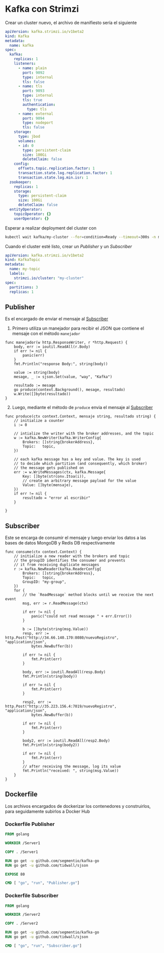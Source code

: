 # Kafka con Strimzi

Crear un cluster nuevo, el archivo de manifiesto sería el siguiente

```yaml
apiVersion: kafka.strimzi.io/v1beta2
kind: Kafka
metadata:
  name: kafka
spec:
  kafka:
    replicas: 1
    listeners:
      - name: plain
        port: 9092
        type: internal
        tls: false
      - name: tls
        port: 9093
        type: internal
        tls: true
        authentication:
          type: tls
      - name: external
        port: 9094
        type: nodeport
        tls: false
    storage:
      type: jbod
      volumes:
      - id: 0
        type: persistent-claim
        size: 100Gi
        deleteClaim: false
    config:
      offsets.topic.replication.factor: 1
      transaction.state.log.replication.factor: 1
      transaction.state.log.min.isr: 1
  zookeeper:
    replicas: 1
    storage:
      type: persistent-claim
      size: 100Gi
      deleteClaim: false
  entityOperator:
    topicOperator: {}
    userOperator: {}
```

Esperar a realizar deployment del cluster con

```zsh
kubectl wait kafka/my-cluster --for=condition=Ready --timeout=300s -n my-kafka-project
```

Cuando el cluster esté listo, crear un _Publisher_ y un _Subscriber_ 

```yaml
apiVersion: kafka.strimzi.io/v1beta2
kind: KafkaTopic
metadata:
  name: my-topic
  labels:
    strimzi.io/cluster: "my-cluster"
spec:
  partitions: 3
  replicas: 1
```

## Publisher

Es el encargado de enviar el mensaje al [Subscriber](#subscriber)

1. Primero utiliza un manejador para recibir el JSON que contiene el mensaje con el método ```manejador``` 

```golang
func manejador(w http.ResponseWriter, r *http.Request) {
	body, err := ioutil.ReadAll(r.Body)
	if err != nil {
		panic(err)
	}
	fmt.Println("response Body:", string(body))

	value := string(body)
	mesage, _ := sjson.Set(value, "way", "Kafka")

	resultado := mesage
	go produce(context.Background(), mesage, resultado)
	w.Write([]byte(resultado))
}
```

2. Luego, mediante el método de ```produce``` envia el mensaje al [Subscriber](#subscriber)

```golang
func produce(ctx context.Context, mensaje string, resultado string) {
	// initialize a counter
	i := 0

	// intialize the writer with the broker addresses, and the topic
	w := kafka.NewWriter(kafka.WriterConfig{
		Brokers: []string{brokerAddress},
		Topic:   topic,
	})

	// each kafka message has a key and value. The key is used
	// to decide which partition (and consequently, which broker)
	// the message gets published on
	err := w.WriteMessages(ctx, kafka.Message{
		Key: []byte(strconv.Itoa(i)),
		// create an arbitrary message payload for the value
		Value: []byte(mensaje),
	})
	if err != nil {
		resultado = "error al escribir"
	}

}
```

## Subscriber

Este se encarga de consumir el mensaje y luego enviar los datos a las bases de datos MongoDB y Redis DB respectivamente

```golang
func consume(ctx context.Context) {
	// initialize a new reader with the brokers and topic
	// the groupID identifies the consumer and prevents
	// it from receiving duplicate messages
	r := kafka.NewReader(kafka.ReaderConfig{
		Brokers: []string{brokerAddress},
		Topic:   topic,
		GroupID: "my-group",
	})
	for {
		// the `ReadMessage` method blocks until we receive the next event
		msg, err := r.ReadMessage(ctx)

		if err != nil {
			panic("could not read message " + err.Error())
		}

		b := []byte(string(msg.Value))
		resp, err := http.Post("http://34.66.140.170:8080/nuevoRegistro", "application/json",
			bytes.NewBuffer(b))

		if err != nil {
			fmt.Print(err)
		}

		body, err := ioutil.ReadAll(resp.Body)
		fmt.Println(string(body))

		if err != nil {
			fmt.Print(err)
		}

		resp2, err := http.Post("http://35.223.156.4:7019/nuevoRegistro", "application/json",
			bytes.NewBuffer(b))

		if err != nil {
			fmt.Print(err)
		}

		body2, err := ioutil.ReadAll(resp2.Body)
		fmt.Println(string(body2))

		if err != nil {
			fmt.Print(err)
		}
		// after receiving the message, log its value
		fmt.Println("received: ", string(msg.Value))
	}
}
```

## Dockerfile

Los archivos encargados de dockerizar los contenedores y construirlos, para seguidamente subirlos a Docker Hub

### Dockerfile Publisher

```Dockerfile
FROM golang

WORKDIR /Server1

COPY . /Server1

RUN go get -u github.com/segmentio/kafka-go
RUN go get -u github.com/tidwall/sjson

EXPOSE 80

CMD [ "go", "run", "Publisher.go"]
```

### Dockerfile Subscriber

```Dockerfile
FROM golang

WORKDIR /Server2

COPY . /Server2

RUN go get -u github.com/segmentio/kafka-go
RUN go get -u github.com/tidwall/sjson

CMD [ "go", "run", "Subscriber.go"]
```